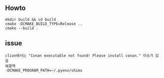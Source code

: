 ## Howto

    mkdir build && cd build
    cmake -DCMAKE_BUILD_TYPE=Release ..
    cmake --build .

## issue

    clion에서는 "Conan executable not found! Please install conan." 이슈가 있음
    해결책
    -DCMAKE_PROGRAM_PATH=~/.pyenv/shims

